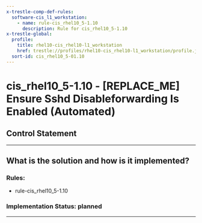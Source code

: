 ```yaml
---
x-trestle-comp-def-rules:
  software-cis_l1_workstation:
    - name: rule-cis_rhel10_5-1.10
      description: Rule for cis_rhel10_5-1.10
x-trestle-global:
  profile:
    title: rhel10-cis_rhel10-l1_workstation
    href: trestle://profiles/rhel10-cis_rhel10-l1_workstation/profile.json
  sort-id: cis_rhel10_5-01.10
---
```


# cis_rhel10_5-1.10 - \[REPLACE_ME\] Ensure Sshd Disableforwarding Is Enabled (Automated)

## Control Statement

______________________________________________________________________

## What is the solution and how is it implemented?

<!-- For implementation status enter one of: implemented, partial, planned, alternative, not-applicable -->

<!-- Note that the list of rules under ### Rules: is read-only and changes will not be captured after assembly to JSON -->

<!-- Add control implementation description here for control: cis_rhel10_5-1.10 -->

### Rules:

  - rule-cis_rhel10_5-1.10

### Implementation Status: planned

______________________________________________________________________
